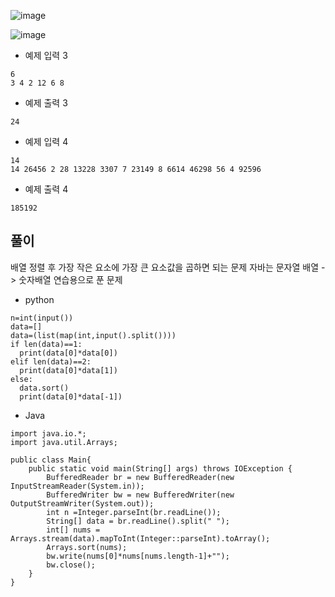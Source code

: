 ![image](https://github.com/kdfasdf/TIL/assets/96770726/c08d455e-01ee-4a2d-aae1-462b65be0189)

![image](https://github.com/kdfasdf/TIL/assets/96770726/ca5a2fbb-ee96-47bd-bbcf-44fca4486c3e)

- 예제 입력 3
```
6
3 4 2 12 6 8
```

- 예제 출력 3
```
24
```

- 예제 입력 4
```
14
14 26456 2 28 13228 3307 7 23149 8 6614 46298 56 4 92596
```

- 예제 출력 4
```
185192
```

## 풀이
배열 정렬 후 가장 작은 요소에 가장 큰 요소값을 곱하면 되는 문제 자바는 문자열 배열 -> 숫자배열 연습용으로 푼 문제

- python
```
n=int(input())
data=[]
data=(list(map(int,input().split())))
if len(data)==1:
  print(data[0]*data[0])
elif len(data)==2:
  print(data[0]*data[1])
else:
  data.sort()
  print(data[0]*data[-1])
```

- Java
```
import java.io.*;
import java.util.Arrays;

public class Main{
    public static void main(String[] args) throws IOException {
        BufferedReader br = new BufferedReader(new InputStreamReader(System.in));
        BufferedWriter bw = new BufferedWriter(new OutputStreamWriter(System.out));
        int n =Integer.parseInt(br.readLine());
        String[] data = br.readLine().split(" ");
        int[] nums = Arrays.stream(data).mapToInt(Integer::parseInt).toArray();
        Arrays.sort(nums);
        bw.write(nums[0]*nums[nums.length-1]+"");
        bw.close();
    }
}
```
